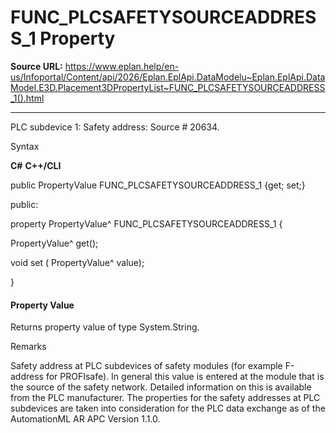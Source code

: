 # FUNC_PLCSAFETYSOURCEADDRESS_1 Property

**Source URL:** https://www.eplan.help/en-us/Infoportal/Content/api/2026/Eplan.EplApi.DataModelu~Eplan.EplApi.DataModel.E3D.Placement3DPropertyList~FUNC_PLCSAFETYSOURCEADDRESS_1().html

---

PLC subdevice 1: Safety address: Source # 20634.

Syntax

**C#**
**C++/CLI**


public PropertyValue FUNC_PLCSAFETYSOURCEADDRESS_1 {get; set;}

public:

property PropertyValue^ FUNC_PLCSAFETYSOURCEADDRESS_1 {

   PropertyValue^ get();

   void set (    PropertyValue^ value);

}


#### Property Value

Returns property value of type System.String.

Remarks

Safety address at PLC subdevices of safety modules (for example F-address for PROFIsafe). In general this value is entered at the module that is the source of the safety network. Detailed information on this is available from the PLC manufacturer. The properties for the safety addresses at PLC subdevices are taken into consideration for the PLC data exchange as of the AutomationML AR APC Version 1.1.0.
